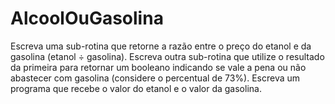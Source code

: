 # AlcoolOuGasolina
Escreva uma sub-rotina que retorne a razão entre o preço do etanol e da gasolina (etanol ÷ gasolina). Escreva outra sub-rotina que utilize o resultado da primeira para retornar um booleano indicando se vale a pena ou não abastecer com gasolina (considere o percentual de 73%).  Escreva um programa que recebe o valor do etanol e o valor da gasolina.
